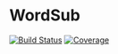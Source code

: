 # WordSub

[![Build Status](https://github.com/SouvikBan/WordSub.jl/workflows/CI/badge.svg)](https://github.com/SouvikBan/WordSub.jl/actions)
[![Coverage](https://codecov.io/gh/SouvikBan/WordSub.jl/branch/master/graph/badge.svg)](https://codecov.io/gh/SouvikBan/WordSub.jl)
